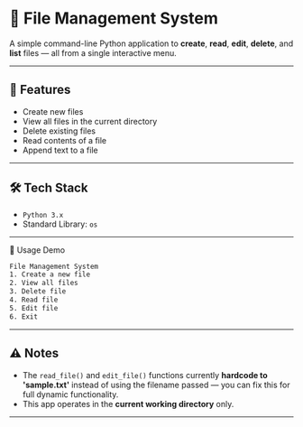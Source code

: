 

# 📁 File Management System

A simple command-line Python application to **create**, **read**, **edit**, **delete**, and **list** files — all from a single interactive menu.

---

## 🚀 Features

* Create new files
* View all files in the current directory
* Delete existing files
* Read contents of a file
* Append text to a file

---

## 🛠️ Tech Stack

* `Python 3.x`
* Standard Library: `os`

---

🧪 Usage Demo

```bash
File Management System
1. Create a new file
2. View all files
3. Delete file
4. Read file
5. Edit file
6. Exit
```

---

## ⚠️ Notes

* The `read_file()` and `edit_file()` functions currently **hardcode to 'sample.txt'** instead of using the filename passed — you can fix this for full dynamic functionality.
* This app operates in the **current working directory** only.

---


